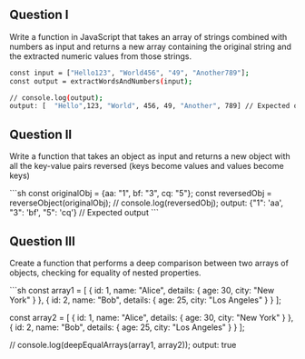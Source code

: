 ## Question I

<p>
Write a function in JavaScript that takes an array of strings combined with numbers as input and returns a new array containing the original string and the extracted numeric values from those strings.
</p>

```sh
const input = ["Hello123", "World456", "49", "Another789"];
const output = extractWordsAndNumbers(input);

// console.log(output);
output: [  "Hello",123, "World", 456, 49, "Another", 789] // Expected output
```

## Question II

<p>
   Write a function that takes an object as input and returns a new object with all the key-value pairs reversed (keys become values and values become keys)
</p>
```sh
    const originalObj = {aa: "1", bf: "3", cq: "5"};
    const reversedObj = reverseObject(originalObj);
    // console.log(reversedObj); 
    output: {"1": 'aa', "3": 'bf', "5": 'cq'} // Expected output
```


## Question III

<p>
   Create a function that performs a deep comparison between two arrays of objects, checking for equality of nested properties.
</p>
```sh
const array1 = [
    { id: 1, name: "Alice", details: { age: 30, city: "New York" } },
    { id: 2, name: "Bob", details: { age: 25, city: "Los Angeles" } }
];

const array2 = [
    { id: 1, name: "Alice", details: { age: 30, city: "New York" } },
    { id: 2, name: "Bob", details: { age: 25, city: "Los Angeles" } }
];

// console.log(deepEqualArrays(array1, array2));
output: true

```